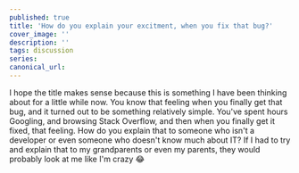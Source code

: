```yaml
---
published: true
title: 'How do you explain your excitment, when you fix that bug?'
cover_image: ''
description: ''
tags: discussion
series:
canonical_url:
---
```


I hope the title makes sense because this is something I have been thinking about for a little while now. You know that feeling when you finally get that bug, and it turned out to be something relatively simple. You've spent hours Googling, and browsing Stack Overflow, and then when you finally get it fixed, that feeling. How do you explain that to someone who isn't a developer or even someone who doesn't know much about IT? If I had to try and explain that to my grandparents or even my parents, they would probably look at me like I'm crazy :joy:
